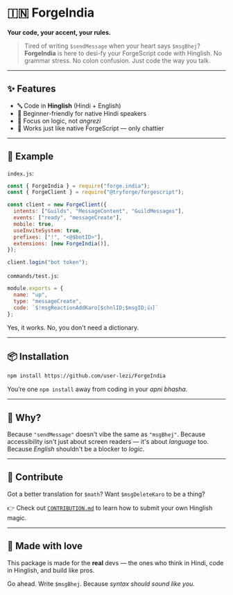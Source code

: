 # 🇮🇳 ForgeIndia

**Your code, your accent, your rules.**

> Tired of writing `$sendMessage` when your heart says `$msgBhej`?
> **ForgeIndia** is here to desi-fy your ForgeScript code with Hinglish.
> No grammar stress. No colon confusion. Just code the way you talk.

---

## ✨ Features

* 🔤 Code in **Hinglish** (Hindi + English)
* 🤝 Beginner-friendly for native Hindi speakers
* 🧠 Focus on logic, not *angrezi*
* 🚀 Works just like native ForgeScript — only chattier

---

## 🚀 Example

`index.js`:

```js
const { ForgeIndia } = require("forge.india");
const { ForgeClient } = require("@tryforge/forgescript");

const client = new ForgeClient({
  intents: ["Guilds", "MessageContent", "GuildMessages"],
  events: ["ready", "messageCreate"],
  mobile: true,
  useInviteSystem: true,
  prefixes: ["!", "<@$botID>"],
  extensions: [new ForgeIndia()],
});

client.login("bot token");
```

`commands/test.js`:

```js
module.exports = {
  name: "up",
  type: "messageCreate",
  code: `$!msgReactionAddKaro[$chnlID;$msgID;👍]`
};
```

Yes, it works. No, you don't need a dictionary.

---

## 📦 Installation

```bash
npm install https://github.com/user-lezi/ForgeIndia
```

You’re one `npm install` away from coding in your *apni bhasha*.

---

## 🧠 Why?

Because `"sendMessage"` doesn't vibe the same as `"msgBhej"`.
Because accessibility isn't just about screen readers — it's about *language* too.
Because *English* shouldn't be a blocker to *logic*.

---

## 👥 Contribute

Got a better translation for `$math`?
Want `$msgDeleteKaro` to be a thing?

👉 Check out [`CONTRIBUTION.md`](CONTRIBUTION.md) to learn how to submit your own Hinglish magic.

---

## 💖 Made with love

This package is made for the **real** devs — the ones who think in Hindi, code in Hinglish, and build like pros.

Go ahead. Write `$msgBhej`.
Because *syntax should sound like you*.